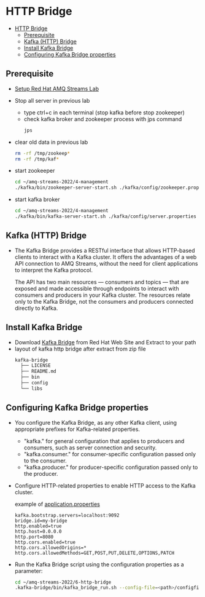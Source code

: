 # HTTP Bridge

<!-- TOC -->

- [HTTP Bridge](#http-bridge)
  - [Prerequisite](#prerequisite)
  - [Kafka (HTTP) Bridge](#kafka-http-bridge)
  - [Install Kafka Bridge](#install-kafka-bridge)
  - [Configuring Kafka Bridge properties](#configuring-kafka-bridge-properties)

<!-- /TOC -->

## Prerequisite

* [Setup Red Hat AMQ Streams Lab](./../setup.md)
* Stop all server in previous lab
  * type ctrl+c in each terminal (stop kafka before stop zookeeper)
  * check kafka broker and zookeeper process with jps command
    ```bash
    jps
    ```
    
* clear old data in previous lab
  ```bash
  rm -rf /tmp/zookeep*
  rm -rf /tmp/kaf*
  ```

* start zookeeper
  ```bash
  cd ~/amq-streams-2022/4-management
  ./kafka/bin/zookeeper-server-start.sh ./kafka/config/zookeeper.properties
  ```

* start kafka broker
  ```bash
  cd ~/amq-streams-2022/4-management
  ./kafka/bin/kafka-server-start.sh ./kafka/config/server.properties
  ```

## Kafka (HTTP) Bridge
* The Kafka Bridge provides a RESTful interface that allows HTTP-based clients to interact with a Kafka cluster.  It offers the advantages of a web API connection to AMQ Streams, without the need for client applications to interpret the Kafka protocol.

  The API has two main resources — consumers and topics — that are exposed and made accessible through endpoints to interact with consumers and producers in your Kafka cluster. The resources relate only to the Kafka Bridge, not the consumers and producers connected directly to Kafka.

## Install Kafka Bridge
* Download [Kafka Bridge](https://access.redhat.com/jbossnetwork/restricted/listSoftware.html?downloadType=distributions&product=jboss.amq.streams&productChanged=yes) from Red Hat Web Site and Extract to your path
* layout of kafka http bridge after extract from zip file
  ```bash
  kafka-bridge
    ├── LICENSE
    ├── README.md
    ├── bin    
    ├── config
    └── libs
  ```

## Configuring Kafka Bridge properties
* You configure the Kafka Bridge, as any other Kafka client, using appropriate prefixes for Kafka-related properties.

  - "kafka." for general configuration that applies to producers and consumers, such as server connection and security.
  - "kafka.consumer." for consumer-specific configuration passed only to the consumer.
  - "kafka.producer." for producer-specific configuration passed only to the producer.

* Configure HTTP-related properties to enable HTTP access to the Kafka cluster.
  
  example of [application.properties](kafka-bridge/config/application.properties)
  ```properties
  kafka.bootstrap.servers=localhost:9092
  bridge.id=my-bridge
  http.enabled=true
  http.host=0.0.0.0
  http.port=8080 
  http.cors.enabled=true 
  http.cors.allowedOrigins=* 
  http.cors.allowedMethods=GET,POST,PUT,DELETE,OPTIONS,PATCH 
  ```
* Run the Kafka Bridge script using the configuration properties as a parameter:
  ```bash
  cd ~/amq-streams-2022/6-http-bridge
  .kafka-bridge/bin/kafka_bridge_run.sh --config-file=<path>/configfile.properties
  ```
